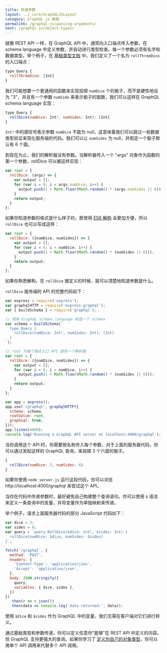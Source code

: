 ```yaml
---
title: 传递参数
layout: ../_core/GraphQLJSLayout
category: GraphQL.js 教程
permalink: /graphql-js/passing-arguments/
next: /graphql-js/object-types/
---
```


就像 REST API 一样，在 GraphQL API 中，通常向入口端点传入参数，在 schema language 中定义参数，并自动进行类型检查。每一个参数必须有名字和数据类型。举个例子，在 [基础类型文档](/graphql-js/basic-types/) 中，我们定义了一个名为 `rollThreeDice` 的入口端点：

```javascript
type Query {
  rollThreeDice: [Int]
}
```

我们可能想要一个更通用的函数来实现投掷 `numDice` 个的骰子，而不是硬性地设为 "3"，并且有一个参数 `numSide` 来表示骰子的面数，我们可以这样在 GraphQL schema language 实现：

```javascript
type Query {
  rollDice(numDice: Int!, numSides: Int): [Int]
}
```

 `Int!` 中的感叹号表示参数 `numDice` 不能为 null，这意味着我们可以跳过一些数据类型验证来简化服务端的代码。我们可以让 `numSides` 为 null，并假定一个骰子默认有 6 个面。

到现在为止，我们的解析器没有参数。当解析器传入一个 "args" 对象作为函数的第一个参数，rollDice 可以被这样实现：

```javascript
var root = {
  rollDice: (args) => {
    var output = [];
    for (var i = 0; i < args.numDice; i++) {
      output.push(1 + Math.floor(Math.random() * (args.numSides || 6)));
    }
    return output;
  }
};
```

如果你知道参数的格式是什么样子的，那使用 [ES6 解构](https://developer.mozilla.org/en-US/docs/Web/JavaScript/Reference/Operators/Destructuring_assignment) 会更加方便，所以 `rollDice` 也可以写成这样：

```javascript
var root = {
  rollDice: ({numDice, numSides}) => {
    var output = [];
    for (var i = 0; i < numDice; i++) {
      output.push(1 + Math.floor(Math.random() * (numSides || 6)));
    }
    return output;
  }
};
```

如果你熟悉解构，在 `rollDice` 被定义的时候，就可以清楚地知道参数是什么。

`rollDice` 服务端的 API 的完整代码如下：

```javascript
var express = require('express');
var graphqlHTTP = require('express-graphql');
var { buildSchema } = require('graphql');

// 使用 GraphQL schema language 构造一个 schema
var schema = buildSchema(`
  type Query {
    rollDice(numDice: Int!, numSides: Int): [Int]
  }
`);

// root 为每个端点入口 API 提供一个解析器
var root = {
  rollDice: ({numDice, numSides}) => {
    var output = [];
    for (var i = 0; i < numDice; i++) {
      output.push(1 + Math.floor(Math.random() * (numSides || 6)));
    }
    return output;
  }
};

var app = express();
app.use('/graphql', graphqlHTTP({
  schema: schema,
  rootValue: root,
  graphiql: true,
}));
app.listen(4000);
console.log('Running a GraphQL API server at localhost:4000/graphql');
```

当你调用这个 API 时，你需要按名称传入每个参数，对于上面的服务器代码，你可以通过发起这样的 GraphQL 查询，来投掷 3 个六面的骰子。

```javascript
{
  rollDice(numDice: 3, numSides: 6)
}
```

如果你使用 `node server.js` 运行这段代码，你可以浏览 http://localhost:4000/graphql 来尝试这个 API。

当你在代码中传递参数时，最好避免自己构建整个查询语句。你可以使用 `$` 语法来定义一条查询中的变量，并将变量作为单独映射来传递。

举个例子，请求上面服务器代码的部分 JavaScript 代码如下：

```javascript
var dice = 3;
var sides = 6;
var query = `query RollDice($dice: Int!, $sides: Int) {
  rollDice(numDice: $dice, numSides: $sides)
}`;

fetch('/graphql', {
  method: 'POST',
  headers: {
    'Content-Type': 'application/json',
    'Accept': 'application/json',
  },
  body: JSON.stringify({
    query,
    variables: { dice, sides },
  })
})
  .then(r => r.json())
  .then(data => console.log('data returned:', data));
```

使用 `$dice` 和 `$sides` 作为 GraphQL 中的变量，我们无需在客户端对它们进行转义。

通过基础类型和参数传递，你可以定义任意你"能够"在 REST API 中定义的内容。但 GraphQL 支持更强大的查询。如果你学习了 [定义你自己的对象类型](/graphql-js/object-types/)，你可以用单个 API 调用来代替多个 API 调用。